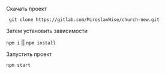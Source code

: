 Скачать проект

``` git clone https://gitlab.com/MiroslavWise/church-new.git```

Затем установить зависимости

``` npm i ``` || ``` npm install ```

Запустить проект

``` npm start ```